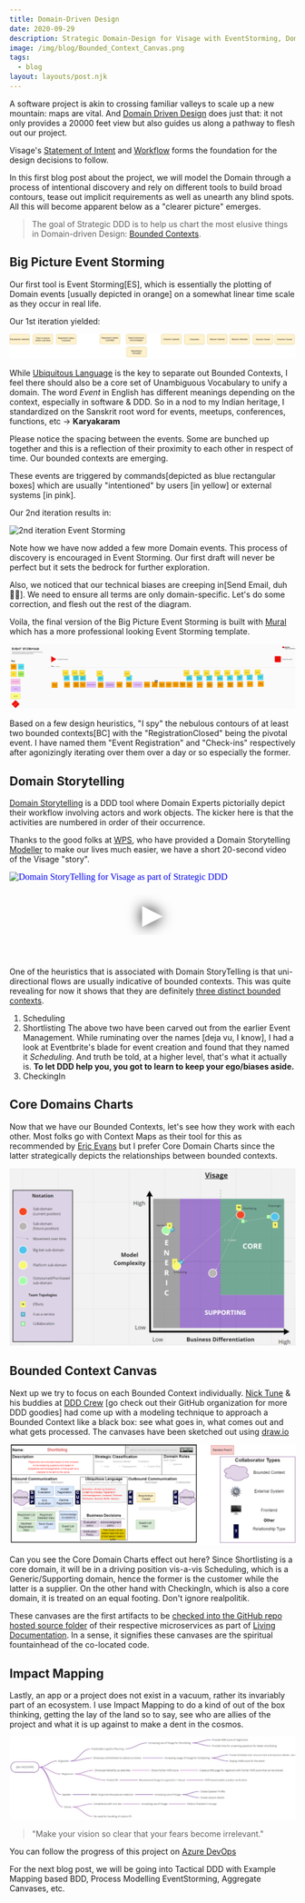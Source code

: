 ```yaml
---
title: Domain-Driven Design
date: 2020-09-29
description: Strategic Domain-Design for Visage with EventStorming, Domain Storytelling, Core Charts, Bounded Context Canvas.
image: /img/blog/Bounded_Context_Canvas.png
tags:
  - blog
layout: layouts/post.njk
---
```

A software project is akin to crossing familiar valleys to scale up a new mountain: maps are vital. And [Domain Driven Design](https://en.wikipedia.org/wiki/Domain-driven_design) does just that: it not only provides a 20000 feet view but also guides us along a pathway to flesh out our project.

Visage's [Statement of Intent](https://github.com/HackerspaceMumbai/Visage/wiki/1-Statement-Of-Intent) and [Workflow](https://github.com/HackerspaceMumbai/Visage/wiki/2-Essential-Workflow) forms the foundation for the design decisions to follow.

In this first blog post about the project, we will model the Domain through a process of intentional discovery and rely on different tools to build broad contours, tease out implicit requirements as well as unearth any blind spots. All this will become apparent below as a "clearer picture" emerges.

> The goal of Strategic DDD is to help us chart the most elusive things in Domain-driven Design: [Bounded Contexts](https://www.infoq.com/news/2019/06/bounded-context-eric-evans/).

## Big Picture Event Storming

Our first tool is Event Storming[ES], which is essentially the plotting of Domain events [usually depicted in orange] on a somewhat linear time scale as they occur in real life.

Our 1st iteration yielded:

![1st iteration Event Storming](/img/blog/Event_Storming_I1.jpg)

While [Ubiquitous Language](https://martinfowler.com/bliki/UbiquitousLanguage.html) is the key to separate out Bounded Contexts, I feel there should also be a core set of Unambiguous Vocabulary to unify a domain. The word _Event_ in English has different meanings depending on the context, especially in software & DDD. So in a nod to my Indian heritage, I standardized on the Sanskrit root word for events, meetups, conferences, functions, etc -> **Karyakaram**

Please notice the spacing between the events. Some are bunched up together and this is a reflection of their proximity to each other in respect of time. Our bounded contexts are emerging.

These events are triggered by commands[depicted as blue rectangular boxes] which are usually "intentioned" by users [in yellow] or external systems [in pink].

Our 2nd iteration results in:

![2nd iteration Event Storming](https://res.cloudinary.com/mumbai-hackerspace/image/upload/q_auto,f_auto/v1599142822/Visage/Design-ES-2nd.jpg)

Note how we have now added a few more Domain events. This process of discovery is encouraged in Event Storming. Our first draft will never be perfect but it sets the bedrock for further exploration.

Also, we noticed that our technical biases are creeping in[Send Email, duh🤦‍♂️]. We need to ensure all terms are only domain-specific. Let's do some correction, and flesh out the rest of the diagram.

Voila, the final version of the Big Picture Event Storming is built with [Mural](https://app.mural.co/invitation/mural/hm2422/1595976908405?sender=augcor3018&key=22e68a54-6b14-413d-a37c-b6278ccacfb7) which has a more professional looking Event Storming template.

![Big Picture Event Storming](/img/blog/Big_Picture_Event_Storming.png)

Based on a few design heuristics, "I spy" the nebulous contours of at least two bounded contexts[BC] with the "RegistrationClosed" being the pivotal event. I have named them "Event Registration" and "Check-ins" respectively after agonizingly iterating over them over a day or so especially the former.

## Domain Storytelling

[Domain Storytelling](https://domainstorytelling.org/) is a DDD tool where Domain Experts pictorially depict their workflow involving actors and work objects. The kicker here is that the activities are numbered in order of their occurrence.

Thanks to the good folks at [WPS](https://github.com/WPS), who have provided a Domain Storytelling [Modeller](https://www.wps.de/modeler/) to make our lives much easier, we have a short 20-second video of the Visage "story".

<iframe loading="lazy" name="DomainStoryTelling" width="100%" height="auto" src="https://www.youtube.com/embed/5vXRYps9_n8" srcdoc="<style>*{padding:0;margin:0;overflow:hidden}html,body{height:100%}img,span{position:absolute;width:100%;top:0;bottom:0;margin:auto}span{height:1.5em;text-align:center;font:48px/1.5 sans-serif;color:white;text-shadow:0 0 0.5em black}</style><a href=https://www.youtube.com/embed/5vXRYps9_n8?autoplay=1><img src=https://img.youtube.com/vi/5vXRYps9_n8/hqdefault.jpg alt='Domain StoryTelling for Visage as part of Strategic DDD'><span>▶</span></a>" frameborder="0" allow="accelerometer; autoplay; encrypted-media; gyroscope; picture-in-picture" allowfullscreen title="Domain StoryTelling for Visage as part of Strategic DDD"></iframe>

One of the heuristics that is associated with Domain StoryTelling is that uni-directional flows are usually indicative of bounded contexts. This was quite revealing for now it shows that they are definitely [three distinct bounded contexts](https://docs.microsoft.com/azure/architecture/microservices/model/domain-analysis?WT.mc_id=OSS-MVP-5003041).

1. Scheduling
2. Shortlisting
   The above two have been carved out from the earlier Event Management. While ruminating over the names [deja vu, I know], I had a look at Eventbrite's blade for event creation and found that they named it _Scheduling_. And truth be told, at a higher level, that's what it actually is. **To let DDD help you, you got to learn to keep your ego/biases aside.**
3. CheckingIn

## Core Domains Charts

Now that we have our Bounded Contexts, let's see how they work with each other. Most folks go with Context Maps as their tool for this as recommended by [Eric Evans](https://dddcommunity.org/book/evans_2003/) but I prefer Core Domain Charts since the latter strategically depicts the relationships between bounded contexts.

![Core Domain Charts](/img/blog/Visage_Core_Domain_Charts.png)

## Bounded Context Canvas

Next up we try to focus on each Bounded Context individually. [Nick Tune](https://medium.com/@ntcoding) & his buddies at [DDD Crew](https://github.com/ddd-crew) [go check out their GitHub organization for more DDD goodies] had come up with a modeling technique to approach a Bounded Context like a black box: see what goes in, what comes out and what gets processed. The canvases have been sketched out using [draw.io](https://drawio-app.com/)

![Shortlisting Bounded Context Canvas](/img/blog/Bounded_Context_Canvas.png)

Can you see the Core Domain Charts effect out here? Since Shortlisting is a core domain, it will be in a driving position vis-a-vis Scheduling, which is a Generic/Supporting domain, hence the former is the customer while the latter is a supplier. On the other hand with CheckingIn, which is also a core domain, it is treated on an equal footing. Don't ignore realpolitik.

These canvases are the first artifacts to be [checked into the GitHub repo hosted source folder](https://github.com/HackerspaceMumbai/Visage/commit/6768e24bc865e2b12109198ebe0421ba93991b2b) of their respective microservices as part of [Living Documentation](https://leanpub.com/livingdocumentation). In a sense, it signifies these canvases are the spiritual fountainhead of the co-located code.

## Impact Mapping

Lastly, an app or a project does not exist in a vacuum, rather its invariably part of an ecosystem. I use Impact Mapping to do a kind of out of the box thinking, getting the lay of the land so to say, see who are allies of the project and what it is up against to make a dent in the cosmos.

![Impact Mapping](/img/blog/Impact_Mapping.png)

> "Make your vision so clear that your fears become irrelevant."

You can follow the progress of this project on [Azure DevOps](https://bit.ly/2YHTZgq)

For the next blog post, we will be going into Tactical DDD with Example Mapping based BDD, Process Modelling EventStorming, Aggregate Canvases, etc.
